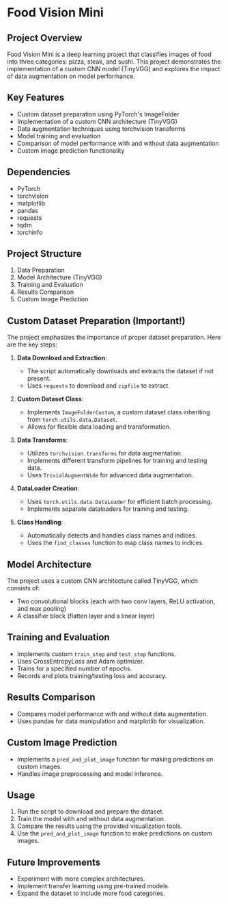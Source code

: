 # Food Vision Mini

## Project Overview
Food Vision Mini is a deep learning project that classifies images of food into three categories: pizza, steak, and sushi. This project demonstrates the implementation of a custom CNN model (TinyVGG) and explores the impact of data augmentation on model performance.

## Key Features
- Custom dataset preparation using PyTorch's ImageFolder
- Implementation of a custom CNN architecture (TinyVGG)
- Data augmentation techniques using torchvision transforms
- Model training and evaluation
- Comparison of model performance with and without data augmentation
- Custom image prediction functionality

## Dependencies
- PyTorch
- torchvision
- matplotlib
- pandas
- requests
- tqdm
- torchinfo

## Project Structure
1. Data Preparation
2. Model Architecture (TinyVGG)
3. Training and Evaluation
4. Results Comparison
5. Custom Image Prediction

## Custom Dataset Preparation (Important!)
The project emphasizes the importance of proper dataset preparation. Here are the key steps:

1. **Data Download and Extraction**: 
   - The script automatically downloads and extracts the dataset if not present.
   - Uses `requests` to download and `zipfile` to extract.

2. **Custom Dataset Class**:
   - Implements `ImageFolderCustom`, a custom dataset class inheriting from `torch.utils.data.Dataset`.
   - Allows for flexible data loading and transformation.

3. **Data Transforms**:
   - Utilizes `torchvision.transforms` for data augmentation.
   - Implements different transform pipelines for training and testing data.
   - Uses `TrivialAugmentWide` for advanced data augmentation.

4. **DataLoader Creation**:
   - Uses `torch.utils.data.DataLoader` for efficient batch processing.
   - Implements separate dataloaders for training and testing.

5. **Class Handling**:
   - Automatically detects and handles class names and indices.
   - Uses the `find_classes` function to map class names to indices.

## Model Architecture
The project uses a custom CNN architecture called TinyVGG, which consists of:
- Two convolutional blocks (each with two conv layers, ReLU activation, and max pooling)
- A classifier block (flatten layer and a linear layer)

## Training and Evaluation
- Implements custom `train_step` and `test_step` functions.
- Uses CrossEntropyLoss and Adam optimizer.
- Trains for a specified number of epochs.
- Records and plots training/testing loss and accuracy.

## Results Comparison
- Compares model performance with and without data augmentation.
- Uses pandas for data manipulation and matplotlib for visualization.

## Custom Image Prediction
- Implements a `pred_and_plot_image` function for making predictions on custom images.
- Handles image preprocessing and model inference.

## Usage
1. Run the script to download and prepare the dataset.
2. Train the model with and without data augmentation.
3. Compare the results using the provided visualization tools.
4. Use the `pred_and_plot_image` function to make predictions on custom images.

## Future Improvements
- Experiment with more complex architectures.
- Implement transfer learning using pre-trained models.
- Expand the dataset to include more food categories.
